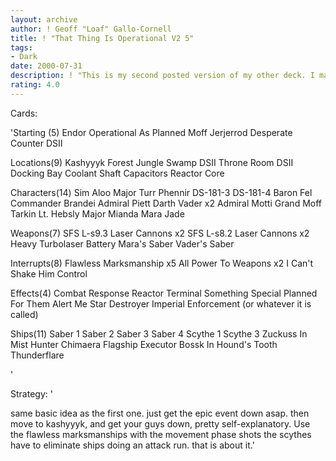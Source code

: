 ```yaml
---
layout: archive
author: ! Geoff "Loaf" Gallo-Cornell
title: ! "That Thing Is Operational V2 5"
tags:
- Dark
date: 2000-07-31
description: ! "This is my second posted version of my other deck. I made some revisions, and made it stronger for ground attacks."
rating: 4.0
---
```

Cards: 

'Starting (5)
Endor
Operational As Planned
Moff Jerjerrod
Desperate Counter
DSII

Locations(9)
Kashyyyk
 Forest
 Jungle
 Swamp
DSII Throne Room
DSII Docking Bay
Coolant Shaft
Capacitors
Reactor Core


Characters(14)
Sim Aloo
Major Turr Phennir
DS-181-3
DS-181-4
Baron Fel
Commander Brandei
Admiral Piett
Darth Vader x2
Admiral Motti
Grand Moff Tarkin
Lt. Hebsly
Major Mianda
Mara Jade

Weapons(7)
SFS L-s9.3 Laser Cannons x2
SFS L-s8.2 Laser Cannons x2
Heavy Turbolaser Battery
Mara's Saber
Vader's Saber

Interrupts(8)
Flawless Marksmanship x5
All Power To Weapons x2
I Can't Shake Him
Control


Effects(4)
Combat Response
Reactor Terminal
Something Special Planned For Them
Alert Me Star Destroyer
Imperial Enforcement (or whatever it is called)


Ships(11)
Saber 1
Saber 2
Saber 3
Saber 4
Scythe 1
Scythe 3
Zuckuss In Mist Hunter
Chimaera
Flagship Executor
Bossk In Hound's Tooth
Thunderflare

'

Strategy: '

same basic idea as the first one. just get the epic event down asap. then move to kashyyyk, and get your guys down, pretty self-explanatory. Use the flawless marksmanships with the movement phase shots the scythes have to eliminate ships doing an attack run. that is about it.'